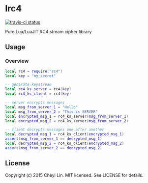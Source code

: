 lrc4
=====

[![travis-ci status](https://travis-ci.org/CheyiLin/lrc4.svg?branch=master)](https://travis-ci.org/CheyiLin/lrc4)

Pure Lua/LuaJIT RC4 stream cipher library

## Usage

### Overview

```lua
local rc4 = require("rc4")
local key = "my_secret"

-- generate keystream
local rc4_ks_server = rc4(key)
local rc4_ks_client = rc4(key)

-- server encrypts messages
local msg_from_server_1 = "Hello"
local msg_from_server_2 = "This is SERVER"
local encrypted_msg_1 = rc4_ks_server(msg_from_server_1)
local encrypted_msg_2 = rc4_ks_server(msg_from_server_2) 

-- client decrypts messages one after another
local decrypted_msg_1 = rc4_ks_client(encrypted_msg_1)
assert(msg_from_server_1 == decrypted_msg_1)
local decrypted_msg_2 = rc4_ks_client(encrypted_msg_2)
assert(msg_from_server_2 == decrypted_msg_2)
```

License
-------

Copyright (c) 2015 Cheyi Lin.
MIT licensed. See LICENSE for details.
